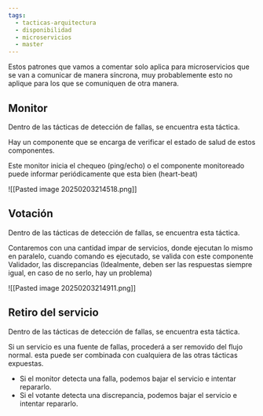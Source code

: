 ```yaml
---
tags:
  - tacticas-arquitectura
  - disponibilidad
  - microservicios
  - master
---
```

Estos patrones que vamos a comentar solo aplica para microservicios que se van a comunicar de manera síncrona, muy probablemente esto no aplique para los que se comuniquen de otra manera.

## Monitor
Dentro de las tácticas de detección de fallas, se encuentra esta táctica.

Hay un componente que se encarga de verificar el estado de salud de estos componentes.

Este monitor inicia el chequeo (ping/echo) o el componente monitoreado puede informar periódicamente que esta bien (heart-beat)

![[Pasted image 20250203214518.png]]

## Votación
Dentro de las tácticas de detección de fallas, se encuentra esta táctica.

Contaremos con una cantidad impar de servicios, donde ejecutan lo mismo en paralelo, cuando comando es ejecutado, se valida con este componente Validador, las discrepancias (Idealmente, deben ser las respuestas siempre igual, en caso de no serlo, hay un problema)

![[Pasted image 20250203214911.png]]

## Retiro del servicio
Dentro de las tácticas de detección de fallas, se encuentra esta táctica.

Si un servicio es una fuente de fallas, procederá a ser removido del flujo normal. esta puede ser combinada con cualquiera de las otras tácticas expuestas.

- Si el monitor detecta una falla, podemos bajar el servicio e intentar repararlo.
- Si el votante detecta una discrepancia, podemos bajar el servicio e intentar repararlo.
